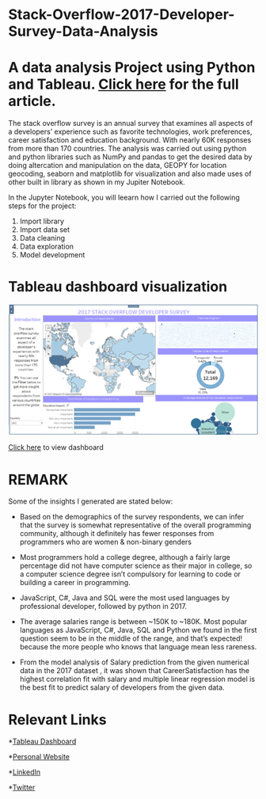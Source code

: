 # Stack-Overflow-2017-Developer-Survey-Data-Analysis
# A data  analysis Project using Python and Tableau. [Click here](https://endurancejim.github.io/portfolio.html) for the full article.
The stack overflow survey is an annual survey that examines all aspects of a developers’ experience such as favorite technologies, work preferences, career satisfaction and education background. With nearly 60K responses from more than 170 countries. The analysis was carried out using python and python libraries such as NumPy and pandas to get the desired data by doing altercation and manipulation on the data, GEOPY for location geocoding, seaborn and matplotlib for visualization and also made uses of other built in library as shown in my Jupiter Notebook. 

In the Jupyter Notebook, you will leearn how I carried out the following steps for the project:
  1. Import library
  2. Import data set
  3. Data cleaning
  4. Data exploration
  5. Model development

# Tableau dashboard visualization
![my image](dashboard.PNG)

[Click here](https://public.tableau.com/app/profile/jimoh.endurance/viz/starkoverflow/Dashboard1?publish=yes) to view dashboard

# REMARK
Some of the insights I generated are stated below:   

* Based on the demographics of the survey respondents, we can infer that the survey is somewhat representative of         the overall programming community, although it definitely has fewer responses from programmers who are women &           non-binary genders
    
* Most programmers hold a college degree, although a fairly large percentage did not have computer science as their       major in college, so a computer science degree isn’t compulsory for learning to code or building a career in             programming.
    
* JavaScript, C#, Java and SQL were the most used languages by professional developer, followed by python in 2017.
    
* The average salaries range is between ~150K to ~180K. Most popular languages as JavaScript, C#, Java, SQL and            Python we found in the first question seem to be in the middle of the range, and that’s expected! because the            more people who knows that language mean less rareness.
    
*  From the model analysis of Salary prediction from the given numerical data in the 2017 dataset , it was shown            that CareerSatisfaction has the highest correlation fit with salary and multiple linear regression model is the          best fit to predict salary of developers from the given data.

# Relevant Links
*[Tableau Dashboard](https://public.tableau.com/app/profile/jimoh.endurance/viz/starkoverflow/Dashboard1?publish=yes)

*[Personal Website](https://endurancejim.github.io/portfolio.html)

*[LinkedIn](https://www.linkedin.com/in/jimoh-endurance-949a0a231)

*[Twitter](https://mobile.twitter.com/eddygonero)


    


    
